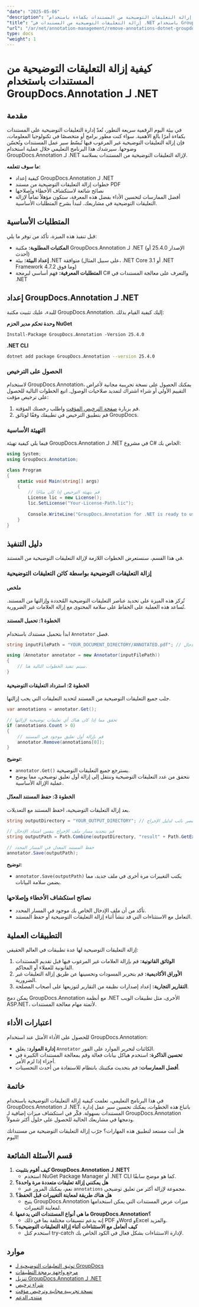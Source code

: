 ```yaml
---
"date": "2025-05-06"
"description": "تعرّف على كيفية إزالة التعليقات التوضيحية من المستندات بكفاءة باستخدام GroupDocs.Annotation لـ .NET. بسّط سير عمل مستنداتك وحسّن وضوحها مع هذا الدليل الشامل."
"title": "إزالة التعليقات التوضيحية من المستندات في .NET باستخدام GroupDocs.Annotation"
"url": "/ar/net/annotation-management/remove-annotations-dotnet-groupdocs/"
type: docs
"weight": 1
---
```


# كيفية إزالة التعليقات التوضيحية من المستندات باستخدام GroupDocs.Annotation لـ .NET

## مقدمة
في بيئة اليوم الرقمية سريعة التطور، تُعدّ إدارة التعليقات التوضيحية على المستندات بكفاءة أمرًا بالغ الأهمية. سواء كنت مطور برامج أو متخصصًا في تكنولوجيا المعلومات، فإن إزالة التعليقات التوضيحية غير المرغوب فيها تُبسّط سير عمل المستندات وتُحسّن وضوحها. سيرشدك هذا البرنامج التعليمي خلال عملية استخدام GroupDocs.Annotation لـ .NET لإزالة التعليقات التوضيحية من المستندات بسلاسة.

**ما سوف تتعلمه:**
- كيفية إعداد GroupDocs.Annotation لـ .NET
- خطوات إزالة التعليقات التوضيحية من مستند PDF
- نصائح شائعة لاستكشاف الأخطاء وإصلاحها
- أفضل الممارسات لتحسين الأداء
بفضل هذه المعرفة، ستكون مؤهلاً تماماً لإزالة التعليقات التوضيحية في مشاريعك. لنبدأ بشرح المتطلبات الأساسية.

## المتطلبات الأساسية
قبل تنفيذ هذه الميزة، تأكد من توفر ما يلي:

- **المكتبات المطلوبة:** مكتبة GroupDocs.Annotation لـ .NET (الإصدار 25.4.0 أو أحدث)
- **إعداد البيئة:** بيئة .NET متوافقة (على سبيل المثال، .NET Core 3.1 أو .NET Framework 4.7.2 وما فوق)
- **المتطلبات المعرفية:** فهم أساسي لبرمجة C# والتعرف على معالجة المستندات في .NET

## إعداد GroupDocs.Annotation لـ .NET
للبدء، عليك تثبيت مكتبة GroupDocs.Annotation. إليك كيفية القيام بذلك:

**وحدة تحكم مدير الحزم NuGet**
```shell
Install-Package GroupDocs.Annotation -Version 25.4.0
```

**.NET CLI**
```bash
dotnet add package GroupDocs.Annotation --version 25.4.0
```

### الحصول على الترخيص
لاستخدام GroupDocs.Annotation، يمكنك الحصول على نسخة تجريبية مجانية لأغراض التقييم الأولي أو شراء اشتراك لتمديد صلاحيات الوصول. اتبع الخطوات التالية للحصول على ترخيص مؤقت:
1. قم بزيارة [صفحة الترخيص المؤقت](https://purchase.groupdocs.com/temporary-license/) واطلب رخصتك المؤقتة.
2. قم بتطبيق الترخيص في تطبيقك وفقًا لوثائق GroupDocs.

### التهيئة الأساسية
فيما يلي كيفية تهيئة GroupDocs.Annotation لـ .NET في مشروع C# الخاص بك:

```csharp
using System;
using GroupDocs.Annotation;

class Program
{
    static void Main(string[] args)
    {
        // قم بتهيئة الترخيص إذا كان متاحًا
        License lic = new License();
        lic.SetLicense("Your-License-Path.lic");
        
        Console.WriteLine("GroupDocs.Annotation for .NET is ready to use.");
    }
}
```

## دليل التنفيذ
في هذا القسم، سنستعرض الخطوات اللازمة لإزالة التعليقات التوضيحية من المستند.

### إزالة التعليقات التوضيحية بواسطة كائن التعليقات التوضيحية
#### ملخص
تُركز هذه الميزة على تحديد عناصر التعليقات التوضيحية المُحددة وإزالتها من المستند. تُساعد هذه العملية على الحفاظ على سلامة المحتوى مع إزالة العلامات غير الضرورية.

#### الخطوة 1: تحميل المستند
ابدأ بتحميل مستندك باستخدام `Annotator` فصل.

```csharp
string inputFilePath = "YOUR_DOCUMENT_DIRECTORY/ANNOTATED.pdf"; // عنصر نائب لمسار ملف الإدخال

using (Annotator annotator = new Annotator(inputFilePath))
{
    // سيتم تنفيذ الخطوات التالية هنا.
}
```

#### الخطوة 2: استرداد التعليقات التوضيحية
جلب جميع التعليقات التوضيحية من المستند لتحديد التعليقات التي يجب إزالتها.

```csharp
var annotations = annotator.Get();

// تحقق مما إذا كان هناك أي تعليقات توضيحية لإزالتها
if (annotations.Count > 0)
{
    // قم بإزالة أول تعليق موجود في المستند
    annotator.Remove(annotations[0]);
}
```

**توضيح:**
- `annotator.Get()` يسترجع جميع التعليقات التوضيحية.
- نتحقق من عدد التعليقات التوضيحية وننتقل إلى إزالة أول تعليق توضيحي، مما يوضح عملية الإزالة الأساسية.

#### الخطوة 3: حفظ المستند المعدّل
بعد إزالة التعليقات التوضيحية، احفظ المستند مع التعديلات.

```csharp
string outputDirectory = "YOUR_OUTPUT_DIRECTORY"; // عنصر نائب لدليل الإخراج

// قم بتحديد مسار ملف الإخراج بنفس امتداد الإدخال
string outputPath = Path.Combine(outputDirectory, "result" + Path.GetExtension(inputFilePath));

// حفظ المستند المعدل في المسار المحدد
annotator.Save(outputPath);
```

**توضيح:**
- `annotator.Save(outputPath)` يكتب التغييرات مرة أخرى في ملف جديد، مما يضمن سلامة البيانات.

### نصائح استكشاف الأخطاء وإصلاحها
- تأكد من أن ملف الإدخال الخاص بك موجود في المسار المحدد.
- التعامل مع الاستثناءات التي قد تنشأ أثناء إزالة التعليقات التوضيحية أو حفظ المستند.
  
## التطبيقات العملية
إزالة التعليقات التوضيحية لها عدة تطبيقات في العالم الحقيقي:

1. **الوثائق القانونية:** قم بإزالة العلامات غير المرغوب فيها قبل تقديم المستندات القانونية للعملاء أو المحاكم.
2. **الأوراق الأكاديمية:** قم بتحرير المسودات وتحسينها عن طريق إزالة التعليقات غير الضرورية.
3. **التقارير التجارية:** إعداد إصدارات نظيفة من التقارير لتوزيعها على أصحاب المصلحة.

يمكن دمج GroupDocs.Annotation مع أنظمة .NET الأخرى، مثل تطبيقات الويب ASP.NET، لأتمتة مهام معالجة المستندات.

## اعتبارات الأداء
للحصول على الأداء الأمثل عند استخدام GroupDocs.Annotation:
- **إدارة الموارد:** يغلق `Annotator` الكائنات لتحرير الموارد على الفور.
- **تحسين الذاكرة:** استخدم هياكل بيانات فعالة وقم بمعالجة المستندات الكبيرة في أجزاء إذا لزم الأمر.
- **أفضل الممارسات:** قم بتحديث مكتبتك بانتظام للاستفادة من أحدث التحسينات.

## خاتمة
في هذا البرنامج التعليمي، تعلمت كيفية إزالة التعليقات التوضيحية باستخدام GroupDocs.Annotation لـ .NET. باتباع هذه الخطوات، يمكنك تحسين سير عمل إدارة المستندات بسهولة. فكّر في استكشاف ميزات إضافية لـ GroupDocs.Annotation ودمجها في مشاريعك الحالية للحصول على حلول أكثر شمولاً.

هل أنت مستعد لتطبيق هذه المهارات؟ جرّب إزالة التعليقات التوضيحية من مستنداتك اليوم!

## قسم الأسئلة الشائعة
1. **كيف أقوم بتثبيت GroupDocs.Annotation لـ .NET؟**
   - استخدم NuGet Package Manager أو .NET CLI كما هو موضح سابقًا.
2. **هل يمكنني إزالة تعليقات متعددة مرة واحدة؟**
   - نعم، يمكنك المرور عبر `annotations` مجموعة لإزالة أكثر من تعليق توضيحي.
3. **هل هناك طريقة لمعاينة التغييرات قبل الحفظ؟**
   - يتيح GroupDocs.Annotation ميزات عرض المستندات التي يمكن استخدامها لمعاينة التغييرات.
4. **ما هي أنواع المستندات التي يدعمها GroupDocs.Annotation؟**
   - إنه يدعم تنسيقات مختلفة بما في ذلك PDF وWord وExcel والمزيد.
5. **كيف أتعامل مع الاستثناءات أثناء إزالة التعليقات التوضيحية؟**
   - استخدم كتل try-catch لإدارة الاستثناءات بشكل فعال في الكود الخاص بك.

## موارد
- [توثيق التعليقات التوضيحية لـ GroupDocs](https://docs.groupdocs.com/annotation/net/)
- [مرجع واجهة برمجة التطبيقات](https://reference.groupdocs.com/annotation/net/)
- [تنزيل GroupDocs.Annotation لـ .NET](https://releases.groupdocs.com/annotation/net/)
- [شراء ترخيص](https://purchase.groupdocs.com/buy)
- [نسخة تجريبية مجانية وترخيص مؤقت](https://releases.groupdocs.com/annotation/net/)
- [منتدى الدعم](https://forum.groupdocs.com/c/annotation/)